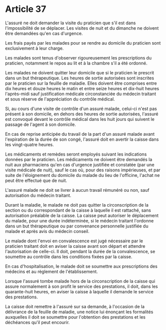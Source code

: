 # Article 37

L'assuré ne doit demander la visite du praticien que s'il est dans l'impossibilité de se déplacer. Les visites de nuit et du dimanche ne doivent être demandées qu'en cas d'urgence.

Les frais payés par les malades pour se rendre au domicile du praticien sont exclusivement à leur charge.

Les malades sont tenus d'observer rigoureusement les prescriptions du praticien, notamment le repos au lit et à la chambre s'il a été ordonné.

Les malades ne doivent quitter leur domicile que si le praticien le prescrit dans un but thérapeutique. Les heures de sortie autorisées sont inscrites par le praticien sur la feuille de maladie. Elles doivent être comprises entre dix heures et douze heures le matin et entre seize heures et dix-huit heures l'après-midi sauf justification médicale circonstanciée du médecin traitant et sous réserve de l'appréciation du contrôle médical.

Si, au cours d'une visite de contrôle d'un assuré malade, celui-ci n'est pas présent à son domicile, en dehors des heures de sortie autorisées, l'assuré est convoqué devant le contrôle médical dans les huit jours qui suivent le passage de l'agent à son domicile.

En cas de reprise anticipée du travail de la part d'un assuré malade avant l'expiration de la durée de son congé, l'assuré doit en avertir la caisse dans les vingt-quatre heures.

Les médicaments et remèdes seront employés suivant les indications données par le praticien. Les médicaments ne doivent être demandés la nuit aux pharmaciens qu'en cas d'urgence justifiée et constatée (par une visite médicale de nuit), sauf le cas où, pour des raisons impérieuses, et par suite de l'éloignement du domicile du malade du lieu de l'officine, l'achat ne peut être effectué que de nuit.

L'assuré malade ne doit se livrer à aucun travail rémunéré ou non, sauf autorisation du médecin traitant.

Durant la maladie, le malade ne doit pas quitter la circonscription de la section ou du correspondant de la caisse à laquelle il est rattaché, sans autorisation préalable de la caisse. La caisse peut autoriser le déplacement du malade, pour une durée indéterminée, si le médecin traitant l'ordonne dans un but thérapeutique ou par convenance personnelle justifiée du malade et après avis du médecin conseil.

Le malade dont l'envoi en convalescence est jugé nécessaire par le praticien traitant doit en aviser la caisse avant son départ et attendre l'autorisation de celle-ci. Il doit, pendant la durée de la convalescence, se soumettre au contrôle dans les conditions fixées par la caisse.

En cas d'hospitalisation, le malade doit se soumettre aux prescriptions des médecins et au règlement de l'établissement.

Lorsque l'assuré tombe malade hors de la circonscription de la caisse qui assure normalement à son profit le service des prestations, il doit, dans les quarante-huit heures, en aviser la caisse à laquelle il demande le service des prestations.

La caisse doit remettre à l'assuré sur sa demande, à l'occasion de la délivrance de la feuille de maladie, une notice lui énonçant les formalités auxquelles il doit se soumettre pour l'obtention des prestations et les déchéances qu'il peut encourir.
